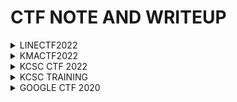 # CTF NOTE AND WRITEUP
<details>
<summary>LINECTF2022</summary>

<p>
  
| Name | Type | Link Chall
| :---: | :---: | :---: |
| [Rolling](https://github.com/Ajomix/CTF/blob/main/LINECTF2022/rolling.md) |`REV`|[DOWNLOAD](https://github.com/Ajomix/CTF/blob/main/ALL%20CHALL/rolling.apk)
</details>

<details>
<summary>KMACTF2022</summary>

<p>
  
| Name | Type | Link Chall
| :---: | :---: | :---: |
| [Encryptor](https://github.com/Ajomix/CTF/blob/main/KMACTF2022/Encryptor.md) |`REV`|[DOWNLOAD](https://github.com/Ajomix/CTF/blob/main/ALL%20CHALL/Encryptor.zip)
| [NikoGoKill](https://github.com/Ajomix/CTF/blob/main/KMACTF2022/NikoGoKill.md) |`REV`|[DOWNLOAD](https://github.com/Ajomix/CTF/blob/main/ALL%20CHALL/nikoGoKill.apk)
</details>

<details>
<summary>KCSC CTF 2022 </summary>

<p>
  
| Name | Type | Link Chall
| :---: | :---: | :---: |
| [FlagChecker](https://github.com/Ajomix/CTF/blob/main/KCSC%202022/flagchecker.md) |`REV`|[DOWNLOAD](https://github.com/Ajomix/CTF/raw/main/ALL%20CHALL/FlagChecker.exe)
| [gogo](https://github.com/Ajomix/CTF/blob/main/KCSC%202022/gogogo.md) |`REV`|[DOWNLOAD](https://github.com/Ajomix/CTF/raw/main/ALL%20CHALL/gogogo)
| [HEA](https://github.com/Ajomix/CTF/blob/main/KCSC%202022/hea.md) |`REV`|[DOWNLOAD](https://github.com/Ajomix/CTF/raw/main/ALL%20CHALL/HEA.exe)
| [SECRET](https://github.com/Ajomix/CTF/blob/main/KCSC%202022/secret.md ) |`REV`|[DOWNLOAD](https://github.com/Ajomix/CTF/raw/main/ALL%20CHALL/secret.zip)
| [SIMPLE_BMP]( https://github.com/Ajomix/CTF/blob/main/KCSC%202022/Simple_BMP.md ) |`REV`|[DOWNLOAD](https://github.com/Ajomix/CTF/raw/main/ALL%20CHALL/Simple_BMP.zip)

</details>

<details>
<summary>KCSC TRAINING</summary>

<p>
  
| Name | Type | Link Chall
| :---: | :---: | :---: |
| [Crackmexx](https://github.com/Ajomix/CTF/blob/main/TRAINNING/CRACKMEXX.md) |`REV`|[DOWNLOAD](https://github.com/Ajomix/CTF/raw/main/ALL%20CHALL/crackmexxx)
| [AntiDebug](https://github.com/Ajomix/CTF/blob/main/TRAINNING/AntiDebugChall.md) |`REV`|[DOWNLOAD](https://github.com/Ajomix/CTF/raw/main/ALL%20CHALL/antidebug.exe)
</details>

<details>
<summary>GOOGLE CTF 2020</summary>

<p>
  
| Name | Type | Link Chall
| :---: | :---: | :---: |
| [Beginner](https://github.com/Ajomix/CTF/blob/main/GOOGLE%20CTF%20202/BeginnerChall.md) |`REV`|[DOWNLOAD](https://github.com/Ajomix/CTF/raw/main/ALL%20CHALL/a.out)
</details>
